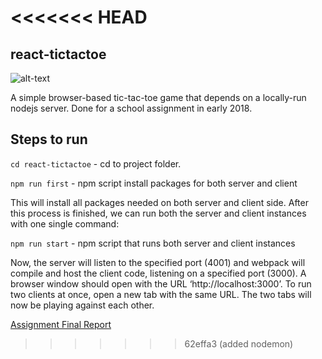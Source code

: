 <<<<<<< HEAD
=======
## react-tictactoe

![alt-text](https://imgur.com/pnFGz02.jpg)

A simple browser-based tic-tac-toe game that depends on a locally-run nodejs server. Done for a school assignment in early 2018.

## Steps to run

`cd react-tictactoe` - cd to project folder.

`npm run first` - npm script install packages for both server and client

This will install all packages needed on both server and client side. After this process is finished, we can
run both the server and client instances with one single command:

`npm run start` - npm script that runs both server and client instances

Now, the server will listen to the specified port (4001) and webpack will compile and host the client code,
listening on a specified port (3000). A browser window should open with the URL ‘http://localhost:3000’.
To run two clients at once, open a new tab with the same URL. The two tabs will now be playing against each
other.

[Assignment Final Report](https://github.com/johngohrw/react-tictactoe/raw/master/Report_JohnGohRengwu_27150437.pdf)
>>>>>>> 62effa3 (added nodemon)
